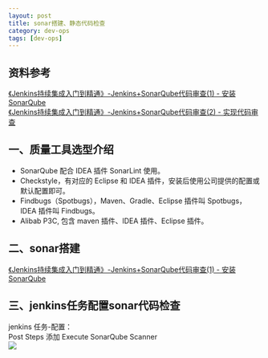 ```yaml
---
layout: post
title: sonar搭建、静态代码检查 
category: dev-ops
tags: [dev-ops]
---
```


## 资料参考
[《Jenkins持续集成入门到精通》-Jenkins+SonarQube代码审查(1) - 安装SonarQube](https://wdsheng0i.github.io/assets/files/tools_doc/Jenkins%E6%8C%81%E7%BB%AD%E9%9B%86%E6%88%90%E4%BB%8E%E5%85%A5%E9%97%A8%E5%88%B0%E7%B2%BE%E9%80%9A.pdf)  
[《Jenkins持续集成入门到精通》-Jenkins+SonarQube代码审查(2) - 实现代码审查](https://wdsheng0i.github.io/assets/files/tools_doc/Jenkins%E6%8C%81%E7%BB%AD%E9%9B%86%E6%88%90%E4%BB%8E%E5%85%A5%E9%97%A8%E5%88%B0%E7%B2%BE%E9%80%9A.pdf)  

## 一、质量工具选型介绍
- SonarQube 配合 IDEA 插件 SonarLint 使用。
- Checkstyle，有对应的 Eclipse 和 IDEA 插件，安装后使用公司提供的配置或默认配置即可。
- Findbugs（Spotbugs），Maven、Gradle、Eclipse 插件叫 Spotbugs，IDEA 插件叫 Findbugs。
- Alibab P3C, 包含 maven 插件、IDEA 插件、Eclipse 插件。

## 二、sonar搭建
[《Jenkins持续集成入门到精通》-Jenkins+SonarQube代码审查(1) - 安装SonarQube](https://wdsheng0i.github.io/assets/files/tools_doc/Jenkins%E6%8C%81%E7%BB%AD%E9%9B%86%E6%88%90%E4%BB%8E%E5%85%A5%E9%97%A8%E5%88%B0%E7%B2%BE%E9%80%9A.pdf)

## 三、jenkins任务配置sonar代码检查
jenkins 任务-配置：  
Post Steps 添加 Execute SonarQube Scanner  
![](https://wdsheng0i.github.io/assets/images/2021/jenkins/sonar-project.png)

